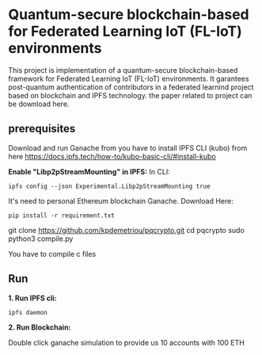 #  Quantum-secure blockchain-based for Federated Learning IoT (FL-IoT) environments
This project is implementation of a quantum-secure blockchain-based framework for Federated Learning IoT (FL-IoT) environments.
It garantees post-quantum authentication of contributors in a federated learnind project based on blockchain and IPFS technology. the paper related to project can be download here.



## prerequisites
Download and run Ganache  from 
you have to install IPFS CLI (kubo) from here https://docs.ipfs.tech/how-to/kubo-basic-cli/#install-kubo

**Enable "Libp2pStreamMounting" in IPFS:**
In CLI:
```
ipfs config --json Experimental.Libp2pStreamMounting true
```


It's need to personal Ethereum blockchain Ganache. Download Here:   


```
pip install -r requirement.txt
```

git clone https://github.com/kpdemetriou/pqcrypto.git
cd pqcrypto
sudo python3 compile.py

You have to compile c files

## Run

**1. Run IPFS cli:**

```
ipfs daemon
```
**2. Run Blockchain:** 

Double click ganache simulation to provide us 10 accounts with 100 ETH

